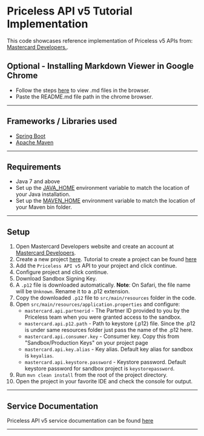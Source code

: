# Priceless API v5 Tutorial Implementation

This code showcases reference implementation of Priceless v5 APIs from: [Mastercard Developers.](https://developer.mastercard.com/product/priceless-api-v5).

## Optional - Installing Markdown Viewer in Google Chrome
- Follow the steps [here](https://imagecomputing.net/damien.rohmer/teaching/general/markdown_viewer/index.html) to view .md files in the browser.
- Paste the README.md file path in the chrome browser.

--------------------------------------------------------------------------------------------------------------------------------------------------------------------------------------------------------------------------------------------------------------------------------------------------------

## Frameworks / Libraries used

- [Spring Boot](https://spring.io/projects/spring-boot)
- [Apache Maven](https://maven.apache.org/index.html)

--------------------------------------------------------------------------------------------------------------------------------------------------------------------------------------------------------------------------------------------------------------------------------------------------------

## Requirements
- Java 7 and above
- Set up the [JAVA_HOME](https://explainjava.com/java-path/) environment variable to match the location of your Java installation.
- Set up the [MAVEN_HOME](https://dzone.com/articles/installing-maven) environment variable to match the location of your Maven bin folder.

--------------------------------------------------------------------------------------------------------------------------------------------------------------------------------------------------------------------------------------------------------------------------------------------------------

## Setup
1.  Open Mastercard Developers website and create an account at [Mastercard Developers](https://developer.mastercard.com).
2.  Create a new project [here](https://developer.mastercard.com/dashboard). Tutorial to create a project can be found [here](https://developer.mastercard.com/pay-with-rewards/documentation/tutorials/create-a-new-api-project/)
3.  Add the `Priceless API v5` API to your project and click continue.
4.  Configure project and click continue.
5.  Download Sandbox Signing Key.
6.  A `.p12` file is downloaded automatically. **Note**: On Safari, the file name will be `Unknown`. Rename it to a .p12 extension.
7.  Copy the downloaded `.p12` file to `src/main/resources` folder in the code.
8.  Open `src/main/resources/application.properties` and configure:
      - `mastercard.api.partnerid` - The Partner ID provided to you by the Priceless team when you were granted access to the sandbox.
      - `mastercard.api.p12.path` - Path to keystore (.p12) file. Since the .p12 is under same resources folder just pass the name of the .p12 here.
      - `mastercard.api.consumer.key` - Consumer key. Copy this from "Sandbox/Production Keys" on your project page
      - `mastercard.api.key.alias` - Key alias. Default key alias for sandbox is `keyalias`.
      - `mastercard.api.keystore.password` - Keystore password. Default keystore password for sandbox project is `keystorepassword`.
9.  Run `mvn clean install` from the root of the project directory.
10. Open the project in your favorite IDE and check the console for output.
 
--------------------------------------------------------------------------------------------------------------------------------------------------------------------------------------------------------------------------------------------------------------------------------------------------------
     
## Service Documentation

Priceless API v5 service documentation can be found [here](https://developer.mastercard.com/priceless-api-v5/documentation/)

--------------------------------------------------------------------------------------------------------------------------------------------------------------------------------------------------------------------------------------------------------------------------------------------------------

